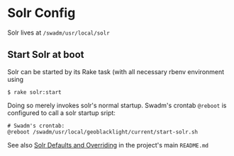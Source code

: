 # Solr Config
Solr lives at `/swadm/usr/local/solr`

## Start Solr at boot
Solr can be started by its Rake task (with all necessary rbenv environment using
```shell
$ rake solr:start
```

Doing so merely invokes solr's normal startup. Swadm's crontab `@reboot` is 
configured to call a solr startup sript:


```shell
# Swadm's crontab:
@reboot /swadm/usr/local/geoblacklight/current/start-solr.sh
```

See also [Solr Defaults and Overriding](/README.md) in the project's main 
`README.md`
